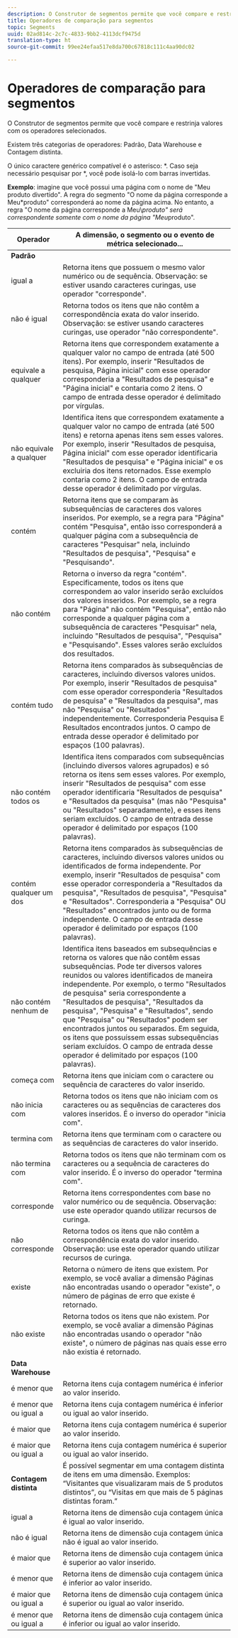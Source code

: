 ```yaml
---
description: O Construtor de segmentos permite que você compare e restrinja valores com os operadores selecionados.
title: Operadores de comparação para segmentos
topic: Segments
uuid: 02ad814c-2c7c-4833-9bb2-4113dcf9475d
translation-type: ht
source-git-commit: 99ee24efaa517e8da700c67818c111c4aa90dc02

---
```



# Operadores de comparação para segmentos

O Construtor de segmentos permite que você compare e restrinja valores com os operadores selecionados.

Existem três categorias de operadores: Padrão, Data Warehouse e Contagem distinta.

O único caractere genérico compatível é o asterisco: *. Caso seja necessário pesquisar por *, você pode isolá-lo com barras invertidas.

**Exemplo**: imagine que você possui uma página com o nome de &quot;Meu produto divertido&quot;. A regra do segmento &quot;O nome da página corresponde a Meu*produto&quot; corresponderá ao nome da página acima. No entanto, a regra &quot;O nome da página corresponde a Meu\\*produto&quot; será correspondente somente com o nome da página &quot;Meu*produto&quot;.

| Operador | A dimensão, o segmento ou o evento de métrica selecionado... |
|--- |--- |
| **Padrão** |  |
| igual a | Retorna itens que possuem o mesmo valor numérico ou de sequência. Observação: se estiver usando caracteres curingas, use operador &quot;corresponde&quot;. |
| não é igual | Retorna todos os itens que não contêm a correspondência exata do valor inserido.  Observação: se estiver usando caracteres curingas, use operador &quot;não correspondente&quot;. |
| equivale a qualquer | Retorna itens que correspondem exatamente a qualquer valor no campo de entrada (até 500 itens). Por exemplo, inserir &quot;Resultados de pesquisa, Página inicial&quot; com esse operador corresponderia a &quot;Resultados de pesquisa&quot; e &quot;Página inicial&quot; e contaria como 2 itens. O campo de entrada desse operador é delimitado por vírgulas. |
| não equivale a qualquer | Identifica itens que correspondem exatamente a qualquer valor no campo de entrada (até 500 itens) e retorna apenas itens sem esses valores. Por exemplo, inserir &quot;Resultados de pesquisa, Página inicial&quot; com esse operador identificaria &quot;Resultados de pesquisa&quot; e &quot;Página inicial&quot; e os excluiria dos itens retornados. Esse exemplo contaria como 2 itens. O campo de entrada desse operador é delimitado por vírgulas. |
| contém | Retorna itens que se comparam às subsequências de caracteres dos valores inseridos. Por exemplo, se a regra para &quot;Página&quot; contém &quot;Pesquisa&quot;, então isso corresponderá a qualquer página com a subsequência de caracteres &quot;Pesquisar&quot; nela, incluindo &quot;Resultados de pesquisa&quot;, &quot;Pesquisa&quot; e &quot;Pesquisando&quot;. |
| não contém | Retorna o inverso da regra &quot;contém&quot;. Especificamente, todos os itens que correspondem ao valor inserido serão excluídos dos valores inseridos. Por exemplo, se a regra para &quot;Página&quot; não contém &quot;Pesquisa&quot;, então não corresponde a qualquer página com a subsequência de caracteres &quot;Pesquisar&quot; nela, incluindo &quot;Resultados de pesquisa&quot;, &quot;Pesquisa&quot; e &quot;Pesquisando&quot;. Esses valores serão excluídos dos resultados. |
| contém tudo | Retorna itens comparados às subsequências de caracteres, incluindo diversos valores unidos. Por exemplo, inserir &quot;Resultados de pesquisa&quot; com esse operador corresponderia &quot;Resultados de pesquisa&quot; e &quot;Resultados da pesquisa&quot;, mas não &quot;Pesquisa&quot; ou &quot;Resultados&quot; independentemente. Corresponderia Pesquisa E Resultados encontrados juntos. O campo de entrada desse operador é delimitado por espaços (100 palavras). |
| não contém todos os | Identifica itens comparados com subsequências (incluindo diversos valores agrupados) e só retorna os itens sem esses valores. Por exemplo, inserir &quot;Resultados de pesquisa&quot; com esse operador identificaria &quot;Resultados de pesquisa&quot; e &quot;Resultados da pesquisa&quot; (mas não &quot;Pesquisa&quot; ou &quot;Resultados&quot; separadamente), e esses itens seriam excluídos. O campo de entrada desse operador é delimitado por espaços (100 palavras). |
| contém qualquer um dos | Retorna itens comparados às subsequências de caracteres, incluindo diversos valores unidos ou identificados de forma independente. Por exemplo, inserir &quot;Resultados de pesquisa&quot; com esse operador corresponderia a &quot;Resultados da pesquisa&quot;, &quot;Resultados de pesquisa&quot;, &quot;Pesquisa&quot; e &quot;Resultados&quot;. Corresponderia a &quot;Pesquisa&quot; OU &quot;Resultados&quot; encontrados junto ou de forma independente. O campo de entrada desse operador é delimitado por espaços (100 palavras). |
| não contém nenhum de | Identifica itens baseados em subsequências e retorna os valores que não contêm essas subsequências. Pode ter diversos valores reunidos ou valores identificados de maneira independente. Por exemplo, o termo &quot;Resultados de pesquisa&quot; seria correspondente a &quot;Resultados de pesquisa&quot;, &quot;Resultados da pesquisa&quot;, &quot;Pesquisa&quot; e &quot;Resultados&quot;, sendo que &quot;Pesquisa&quot; ou &quot;Resultados&quot; podem ser encontrados juntos ou separados. Em seguida, os itens que possuíssem essas subsequências seriam excluídos. O campo de entrada desse operador é delimitado por espaços (100 palavras). |
| começa com | Retorna itens que iniciam com o caractere ou sequência de caracteres do valor inserido. |
| não inicia com | Retorna todos os itens que não iniciam com os caracteres ou as sequências de caracteres dos valores inseridos. É o inverso do operador &quot;inicia com&quot;. |
| termina com | Retorna itens que terminam com o caractere ou as sequências de caracteres do valor inserido. |
| não termina com | Retorna todos os itens que não terminam com os caracteres ou a sequência de caracteres do valor inserido. É o inverso do operador &quot;termina com&quot;. |
| corresponde | Retorna itens correspondentes com base no valor numérico ou de sequência. Observação: use este operador quando utilizar recursos de curinga. |
| não corresponde | Retorna todos os itens que não contêm a correspondência exata do valor inserido. Observação: use este operador quando utilizar recursos de curinga. |
| existe | Retorna o número de itens que existem. Por exemplo, se você avaliar a dimensão Páginas não encontradas usando o operador &quot;existe&quot;, o número de páginas de erro que existe é retornado. |
| não existe | Retorna todos os itens que não existem. Por exemplo, se você avaliar a dimensão Páginas não encontradas usando o operador &quot;não existe&quot;, o número de páginas nas quais esse erro não existia é retornado. |
| **Data Warehouse** |  |
| é menor que | Retorna itens cuja contagem numérica é inferior ao valor inserido. |
| é menor que ou igual a | Retorna itens cuja contagem numérica é inferior ou igual ao valor inserido. |
| é maior que | Retorna itens cuja contagem numérica é superior ao valor inserido. |
| é maior que ou igual a | Retorna itens cuja contagem numérica é superior ou igual ao valor inserido. |
| **Contagem distinta** | É possível segmentar em uma contagem distinta de itens em uma dimensão. Exemplos: “Visitantes que visualizaram mais de 5 produtos distintos”, ou “Visitas em que mais de 5 páginas distintas foram.”  |
| igual a | Retorna itens de dimensão cuja contagem única é igual ao valor inserido. |
| não é igual | Retorna itens de dimensão cuja contagem única não é igual ao valor inserido. |
| é maior que | Retorna itens de dimensão cuja contagem única é superior ao valor inserido. |
| é menor que | Retorna itens de dimensão cuja contagem única é inferior ao valor inserido. |
| é maior que ou igual a | Retorna itens de dimensão cuja contagem única é superior ou igual ao valor inserido. |
| é menor que ou igual a | Retorna itens de dimensão cuja contagem única é inferior ou igual ao valor inserido. |

